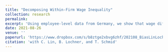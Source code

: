 ```yaml
---
title: "Decomposing Within-Firm Wage Inequality"
collection: research
permalink: 
excerpt: 'Using employee-level data from Germany, we show that wage differences among employees who perform similar tasks (horizontal wage inequality, HWI) and among employees who perform different tasks (vertical wage inequality, VWI) contribute equally to the overall wage inequality within firms. A wage model with employee and establishment fixed effects reveals that VWI is nearly exclusively explained by the remuneration for heterogeneous employee characteristics (e.g., ability or education). For HWI, employee characteristics explain about three-quarters, and suggestive evidence based on differences in human resource policies, firm profitability, and monitoring costs reveals that pay-for-performance schemes are a plausible explanation for the remaining quarter.'
date: 2021-08-26
venue: ''
paperurl: 'https://www.dropbox.com/s/b8ztge2xbvg6zhf/202108_BiasLinLochnerSchmid_WI.pdf?dl=0'
citation: 'with C. Lin, B. Lochner, and T. Schmid'
---
```


